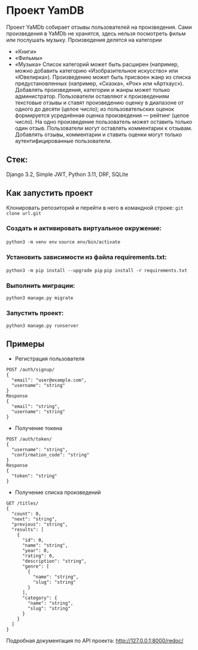 # Проект YamDB

Проект YaMDb собирает отзывы пользователей на произведения. 
Сами произведения в YaMDb не хранятся, здесь нельзя посмотреть фильм или послушать музыку.
Произведения делятся на категории
- «Книги»
- «Фильмы»
- «Музыка»
Список категорий может быть расширен (например, можно добавить категорию «Изобразительное искусство» или «Ювелирка»). 
Произведению может быть присвоен жанр из списка предустановленных (например, «Сказка», «Рок» или «Артхаус»). 
Добавлять произведения, категории и жанры может только администратор.
Пользователи оставляют к произведениям текстовые отзывы и ставят произведению оценку в диапазоне от одного до десяти (целое число); из пользовательских оценок формируется усреднённая оценка произведения — рейтинг (целое число). На одно произведение пользователь может оставить только один отзыв.
Пользователи могут оставлять комментарии к отзывам.
Добавлять отзывы, комментарии и ставить оценки могут только аутентифицированные пользователи.

## Стек:
Django 3.2, Simple JWT, Python 3.11, DRF, SQLite

## Как запустить проект
Клонировать репозиторий и перейти в него в командной строке:
`git clone url.git`

### Cоздать и активировать виртуальное окружение:
`python3 -m venv env`
`source env/bin/activate`

### Установить зависимости из файла requirements.txt:
`python3 -m pip install --upgrade pip`
`pip install -r requirements.txt`

### Выполнить миграции:
`python3 manage.py migrate`

### Запустить проект:
`python3 manage.py runserver`

## Примеры
* Регистрация пользователя
```
POST /auth/signup/
{
  "email": "user@example.com",
  "username": "string"
}
Response
{
  "email": "string",
  "username": "string"
}
```
* Получение токена
```
POST /auth/token/
{
  "username": "string",
  "confirmation_code": "string"
}
Response
{
  "token": "string"
}
```
* Получение списка произведений
```
GET /titles/
{
  "count": 0,
  "next": "string",
  "previous": "string",
  "results": [
    {
      "id": 0,
      "name": "string",
      "year": 0,
      "rating": 0,
      "description": "string",
      "genre": [
        {
          "name": "string",
          "slug": "string"
        }
      ],
      "category": {
        "name": "string",
        "slug": "string"
      }
    }
  ]
}
```
Подробная документация по API проекта: 
http://127.0.0.1:8000/redoc/

